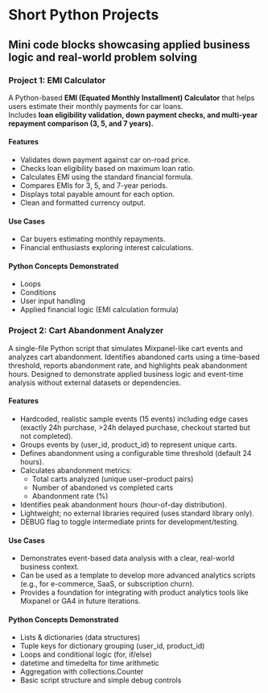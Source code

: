 # Short Python Projects
## Mini code blocks showcasing applied business logic and real-world problem solving

### Project 1: EMI Calculator
A Python-based **EMI (Equated Monthly Installment) Calculator** that helps users estimate their monthly payments for car loans.  
Includes **loan eligibility validation, down payment checks, and multi-year repayment comparison (3, 5, and 7 years).**

#### Features
- Validates down payment against car on-road price.
- Checks loan eligibility based on maximum loan ratio.
- Calculates EMI using the standard financial formula.
- Compares EMIs for 3, 5, and 7-year periods.
- Displays total payable amount for each option.
- Clean and formatted currency output.

#### Use Cases
- Car buyers estimating monthly repayments.
- Financial enthusiasts exploring interest calculations.

#### Python Concepts Demonstrated
- Loops
- Conditions
- User input handling
- Applied financial logic (EMI calculation formula)

### Project 2: Cart Abandonment Analyzer
A single-file Python script that simulates Mixpanel-like cart events and analyzes cart abandonment. Identifies abandoned carts using a time-based threshold, reports abandonment rate, and highlights peak abandonment hours. Designed to demonstrate applied business logic and event-time analysis without external datasets or dependencies.

#### Features
- Hardcoded, realistic sample events (15 events) including edge cases (exactly 24h purchase, >24h delayed purchase, checkout started but not completed).
- Groups events by (user_id, product_id) to represent unique carts.
- Defines abandonment using a configurable time threshold (default 24 hours).
- Calculates abandonment metrics:
    - Total carts analyzed (unique user–product pairs)
    - Number of abandoned vs completed carts
    - Abandonment rate (%)
- Identifies peak abandonment hours (hour-of-day distribution).
- Lightweight; no external libraries required (uses standard library only).
- DEBUG flag to toggle intermediate prints for development/testing.

#### Use Cases
- Demonstrates event-based data analysis with a clear, real-world business context.
- Can be used as a template to develop more advanced analytics scripts (e.g., for e-commerce, SaaS, or subscription churn).
- Provides a foundation for integrating with product analytics tools like Mixpanel or GA4 in future iterations.

#### Python Concepts Demonstrated
- Lists & dictionaries (data structures)
- Tuple keys for dictionary grouping (user_id, product_id)
- Loops and conditional logic (for, if/else)
- datetime and timedelta for time arithmetic
- Aggregation with collections.Counter
- Basic script structure and simple debug controls
